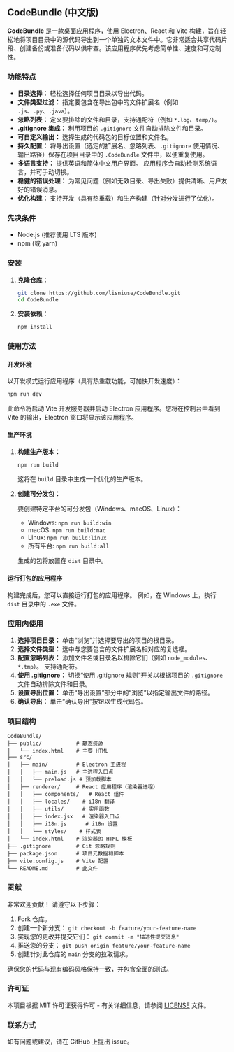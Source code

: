 
## CodeBundle (中文版)

**CodeBundle** 是一款桌面应用程序，使用 Electron、React 和 Vite 构建，旨在轻松地将项目目录中的源代码导出到一个单独的文本文件中。它非常适合共享代码片段、创建备份或准备代码以供审查。该应用程序优先考虑简单性、速度和可定制性。

### 功能特点

*   **目录选择：** 轻松选择任何项目目录以导出代码。
*   **文件类型过滤：** 指定要包含在导出包中的文件扩展名（例如 `.js`、`.py`、`.java`）。
*   **忽略列表：** 定义要排除的文件和目录，支持通配符（例如 `*.log`、`temp/`）。
*   **.gitignore 集成：** 利用项目的 `.gitignore` 文件自动排除文件和目录。
*   **可自定义输出：** 选择生成的代码包的目标位置和文件名。
*   **持久配置：** 将导出设置（选定的扩展名、忽略列表、`.gitignore` 使用情况、输出路径）保存在项目目录中的 `.CodeBundle` 文件中，以便重复使用。
*   **多语言支持：** 提供英语和简体中文用户界面。 应用程序会自动检测系统语言，并可手动切换。
*   **稳健的错误处理：** 为常见问题（例如无效目录、导出失败）提供清晰、用户友好的错误消息。
*   **优化构建：** 支持开发（具有热重载）和生产构建（针对分发进行了优化）。

### 先决条件

*   Node.js (推荐使用 LTS 版本)
*   npm (或 yarn)

### 安装

1.  **克隆仓库：**

    ```bash
    git clone https://github.com/lisniuse/CodeBundle.git
    cd CodeBundle
    ```

2.  **安装依赖：**

    ```bash
    npm install
    ```

### 使用方法

#### 开发环境

以开发模式运行应用程序（具有热重载功能，可加快开发速度）：

```bash
npm run dev
```

此命令将启动 Vite 开发服务器并启动 Electron 应用程序。您将在控制台中看到 Vite 的输出，Electron 窗口将显示该应用程序。

#### 生产环境

1.  **构建生产版本：**

    ```bash
    npm run build
    ```
    这将在 `build` 目录中生成一个优化的生产版本。

2.  **创建可分发包：**

    要创建特定平台的可分发包（Windows、macOS、Linux）：
    *   Windows: `npm run build:win`
    *   macOS: `npm run build:mac`
    *   Linux: `npm run build:linux`
    *   所有平台: `npm run build:all`

    生成的包将放置在 `dist` 目录中。

#### 运行打包的应用程序

构建完成后，您可以直接运行打包的应用程序。 例如，在 Windows 上，执行 `dist` 目录中的 `.exe` 文件。

### 应用内使用

1.  **选择项目目录：** 单击“浏览”并选择要导出的项目的根目录。
2.  **选择文件类型：** 选中与您要包含的文件扩展名相对应的复选框。
3.  **配置忽略列表：** 添加文件名或目录名以排除它们（例如 `node_modules`、`*.tmp`）。 支持通配符。
4.  **使用 .gitignore：** 切换“使用 .gitignore 规则”开关以根据项目的 `.gitignore` 文件自动排除文件和目录。
5.  **设置导出位置：** 单击“导出设置”部分中的“浏览”以指定输出文件的路径。
6.  **确认导出：** 单击“确认导出”按钮以生成代码包。

### 项目结构

```
CodeBundle/
├── public/           # 静态资源
│   └── index.html    # 主要 HTML
├── src/
│   ├── main/         # Electron 主进程
│   │   ├── main.js   # 主进程入口点
│   │   └── preload.js # 预加载脚本
│   ├── renderer/     # React 应用程序（渲染器进程）
│   │   ├── components/   # React 组件
│   │   ├── locales/    # i18n 翻译
│   │   ├── utils/      # 实用函数
│   │   ├── index.jsx   # 渲染器入口点
│   │   ├── i18n.js      # i18n 设置
│   │   └── styles/    # 样式表
│   └── index.html    # 渲染器的 HTML 模板
├── .gitignore        # Git 忽略规则
├── package.json      # 项目元数据和脚本
├── vite.config.js    # Vite 配置
└── README.md         # 此文件
```

### 贡献

非常欢迎贡献！ 请遵守以下步骤：

1.  Fork 仓库。
2.  创建一个新分支： `git checkout -b feature/your-feature-name`
3.  实现您的更改并提交它们： `git commit -m "描述性提交消息"`
4.  推送您的分支： `git push origin feature/your-feature-name`
5.  创建针对此仓库的 `main` 分支的拉取请求。

确保您的代码与现有编码风格保持一致，并包含全面的测试。

### 许可证

本项目根据 MIT 许可证获得许可 - 有关详细信息，请参阅 [LICENSE](https://opensource.org/licenses/MIT) 文件。

### 联系方式

如有问题或建议，请在 GitHub 上提出 issue。
